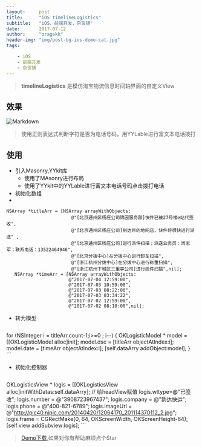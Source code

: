 ```yaml
---
layout:     post
title:      "iOS timelineLogistics"
subtitle:   "iOS，前端开发，杂货铺"
date:       2017-07-12
author:     "oragekk"
header-img: "img/post-bg-ios-demo-cat.jpg"
tags:

    - iOS
    - 前端开发
    - 杂货铺 
---
```

> **timelineLogistics** 是模仿淘宝物流信息时间轴界面的自定义View

## 效果

![Markdown](http://i4.piimg.com/1949/af2a87e889d29664.png)

> 使用正则表达式判断字符是否为电话号码，用YYLable进行富文本电话拨打

## 使用
 - 引入Masonry,YYkit库
 	- 使用了MAsonry进行布局
 	- 使用了YYkit中的YYLable进行富文本电话号码点击拨打电话 
 - 初始化数组
 - 
 ```objc
 NSArray *titleArr = [NSArray arrayWithObjects:
                         @"[北京通州区杨庄公司锦园服务部]快件已被27号楼e站代签收",
                         @"[北京通州区杨庄公司]到达目的地网店，快件将很快进行派送" ,
                         @"[北京通州区杨庄公司]进行派件扫描；派送业务员：周志军；联系电话：13522464946",
                         @"[北京分拨中心]在分拨中心进行卸车扫描",
                         @"[浙江杭州分拨中心]在分拨中心进行称重扫描",
                         @"[浙江杭州下城区三里亭公司]进行揽件扫描",nil];
    NSArray *timeArr = [NSArray arrayWithObjects:
                        @"2017-07-04 12:59:00",
                        @"2017-07-03 10:59:00",
                        @"2017-07-03 08:22:00",
                        @"2017-07-03 03:34:22",
                        @"2017-07-02 12:59:00",
                        @"2017-07-02 08:10:00",nil];
  ```
                        
 - 转为模型
 
	```objc
 for (NSInteger i = titleArr.count-1;i>=0 ; i--) {
        OKLogisticModel * model = [[OKLogisticModel alloc]init];
        model.dsc = [titleArr objectAtIndex:i];
        model.date = [timeArr objectAtIndex:i];
        [self.dataArry addObject:model];
    }
 	```  	
 - 初始化控制器
  
	```objc
 OKLogisticsView * logis = [[OKLogisticsView alloc]initWithDatas:self.dataArry];
    // 给headView赋值
    logis.wltype=@"已签收";
    logis.number = @"3908723967437";
    logis.company = @"韵达快运";
    logis.phone = @"400-821-6789";
    logis.imageUrl = @"http://pic40.nipic.com/20140420/12064170_201114370112_2.jpg";
    logis.frame = CGRectMake(0, 64, OKScreenWidth, OKScreenHeight-64);
    [self.view addSubview:logis];
    ```

> [Demo下载](https://github.com/OrageKK/timelineLogistics),如果对你有帮助麻烦点个Star